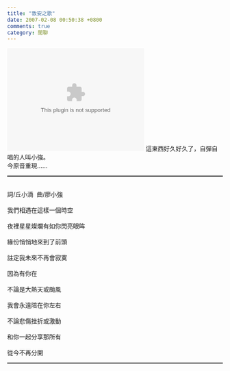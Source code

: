 ```yaml
---
title: "敦安之歌"
date: 2007-02-08 00:50:38 +0800
comments: true
category: 閒聊
---
```

<object classid="CLSID:6BF52A52-394A-11d3-B153-00C04F79FAA6" codebase="http://www.microsoft.com/ntserver/netshow/download/en/nsmp2inf.cab#Version=5,1,51,415" id="msplayer" type="application/x-oleobject" standby="Loading Microsoft Media Player components..." name="msplayer" width="320" height="240"> <param name="AllowChangeDisplaySize" value="1"> <param name="AutoStart" value="1"> <param name="AutoSize" value="0"> <param name="AnimationAtStart" value="1"> <param name="ClickToPlay" value="1"> <param name="EnableContextMenu" value="0"> <param name="EnablePositionControls" value="1"> <param name="EnableFullScreenControls" value="1"> <param name="URL" value="http://9.mms.blog.xuite.net/9/a/8/f/10971305/blog_112520/dv/10091100/10091100.mp3"> <param name="ShowControls" value="1"> <param name="ShowAudioControls" value="1"> <param name="ShowDisplay" value="0"> <param name="ShowGotoBar" value="0"> <param name="ShowPositionControls" value="1"> <param name="ShowStatusBar" value="1"> <param name="ShowTracker" value="1"> <embed src="http://9.mms.blog.xuite.net/9/a/8/f/10971305/blog_112520/dv/10091100/10091100.mp3" type="video/x-ms-wmv" width="320" height="240" autostart="1" showcontrols="0" autosize="0" animationatstart="1" clicktoplay="1" enablecontextmenu="0" enablepositioncontrols="1" enablefullscreencontrols="1" showaudiocontrols="1" showdisplay="0" showgotobar="0" showpositioncontrols="1" showstatusbar="1" showtracker="1"> </object>
這東西好久好久了，自彈自唱的人叫小強。<br />今原音重現......<br /><hr style="width: 100%; height: 2px;" /><br />詞/丘小滴  曲/廖小強<br /><br />我們相遇在這樣一個時空<br /><br />夜裡星星燦爛有如你閃亮眼眸<br /><br />緣份悄悄地來到了前頭<br /><br />註定我未來不再會寂寞<br /><br />因為有你在<br /><br />不論是大熱天或颱風<br /><br />我會永遠陪在你左右<br /><br />不論悲傷挫折或激動<br /><br />和你一起分享那所有<br /><br />從今不再分開<br /><hr style="width: 100%; height: 2px;" /><br />

